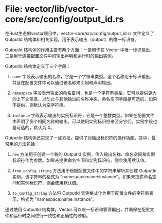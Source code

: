 # File: vector/lib/vector-core/src/config/output_id.rs

在Rust生态的vector项目中，vector-core/src/config/output_id.rs 文件定义了 OutputId 结构体和相关实现，用于表示输出（output）的唯一标识符。

OutputId 结构体的作用主要有两个方面：一是用于在 Vector 中唯一标识输出，二是用于连接配置文件中的输出声明和运行时的输出实例。

OutputId 结构体定义了三个字段：

1. `name` 字段表示输出的名称，它是一个字符串类型。这个名称用于标识输出，并且在配置文件中可以通过该名称来引用和声明输出。

2. `namespace` 字段表示输出的命名空间，也是一个字符串类型。它可以提供更大的上下文信息，以防止与其他输出的名称冲突。命名空间字段是可选的，如果不提供，则默认为空字符串。

3. `instance` 字段表示输出的实例标识符，它是一个整数类型。如果在配置文件中声明了多个相同名称的输出，可以使用实例标识符来区分它们。实例字段也是可选的，默认为 0。

OutputId 结构体还实现了一些方法，提供了对输出标识符的操作功能。其中，最常用的方法包括：

1. `new` 方法用于创建一个新的 OutputId 实例，传入输出名称、命名空间和实例标识符作为参数。如果未提供命名空间和实例标识符，则会使用默认值。

2. `from_config_string` 方法用于根据配置文件中的字符串解析并创建 OutputId 实例，该字符串的格式为 "namespace:name:instance"。如果未提供命名空间和实例标识符，则会使用默认值。

3. `to_config_string` 方法将 OutputId 实例格式化为用于配置文件的字符串表示，格式为 "namespace:name:instance"。

通过使用 OutputId 结构体，Vector 可以唯一标识和管理输出，并确保在配置文件和运行时之间进行一致性和正确性的映射。

